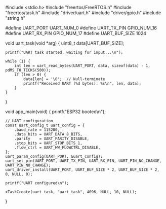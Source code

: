 #include <stdio.h>
#include "freertos/FreeRTOS.h"
#include "freertos/task.h"
#include "driver/uart.h"
#include "driver/gpio.h"
#include "string.h"

#define UART_PORT       UART_NUM_0
#define UART_TX_PIN     GPIO_NUM_16
#define UART_RX_PIN     GPIO_NUM_17
#define UART_BUF_SIZE   1024

void uart_task(void *arg) {
    uint8_t data[UART_BUF_SIZE];

    printf("UART task started, waiting for input...\n");

    while (1) {
        int len = uart_read_bytes(UART_PORT, data, sizeof(data) - 1, pdMS_TO_TICKS(500));
        if (len > 0) {
            data[len] = '\0';  // Null-terminate
            printf("Received UART (%d bytes): %s\n", len, data);
        }
    }
}

void app_main(void) {
    printf("ESP32 booted\n");

    // UART configuration
    const uart_config_t uart_config = {
        .baud_rate = 115200,
        .data_bits = UART_DATA_8_BITS,
        .parity    = UART_PARITY_DISABLE,
        .stop_bits = UART_STOP_BITS_1,
        .flow_ctrl = UART_HW_FLOWCTRL_DISABLE,
    };
    uart_param_config(UART_PORT, &uart_config);
    uart_set_pin(UART_PORT, UART_TX_PIN, UART_RX_PIN, UART_PIN_NO_CHANGE, UART_PIN_NO_CHANGE);
    uart_driver_install(UART_PORT, UART_BUF_SIZE * 2, UART_BUF_SIZE * 2, 0, NULL, 0);

    printf("UART configured\n");

    xTaskCreate(uart_task, "uart_task", 4096, NULL, 10, NULL);
}
